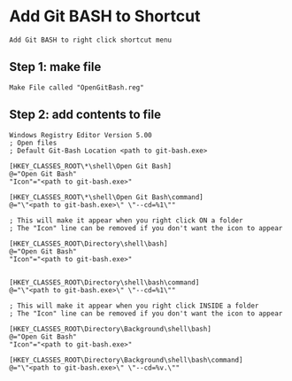 # Add Git BASH to Shortcut

	Add Git BASH to right click shortcut menu
	
## Step 1: make file

	Make File called "OpenGitBash.reg"
	
## Step 2: add contents to file

	Windows Registry Editor Version 5.00
	; Open files
	; Default Git-Bash Location <path to git-bash.exe>

	[HKEY_CLASSES_ROOT\*\shell\Open Git Bash]
	@="Open Git Bash"
	"Icon"="<path to git-bash.exe>"

	[HKEY_CLASSES_ROOT\*\shell\Open Git Bash\command]
	@="\"<path to git-bash.exe>\" \"--cd=%1\""

	; This will make it appear when you right click ON a folder
	; The "Icon" line can be removed if you don't want the icon to appear

	[HKEY_CLASSES_ROOT\Directory\shell\bash]
	@="Open Git Bash"
	"Icon"="<path to git-bash.exe>"


	[HKEY_CLASSES_ROOT\Directory\shell\bash\command]
	@="\"<path to git-bash.exe>\" \"--cd=%1\""

	; This will make it appear when you right click INSIDE a folder
	; The "Icon" line can be removed if you don't want the icon to appear

	[HKEY_CLASSES_ROOT\Directory\Background\shell\bash]
	@="Open Git Bash"
	"Icon"="<path to git-bash.exe>"

	[HKEY_CLASSES_ROOT\Directory\Background\shell\bash\command]
	@="\"<path to git-bash.exe>\" \"--cd=%v.\""
	